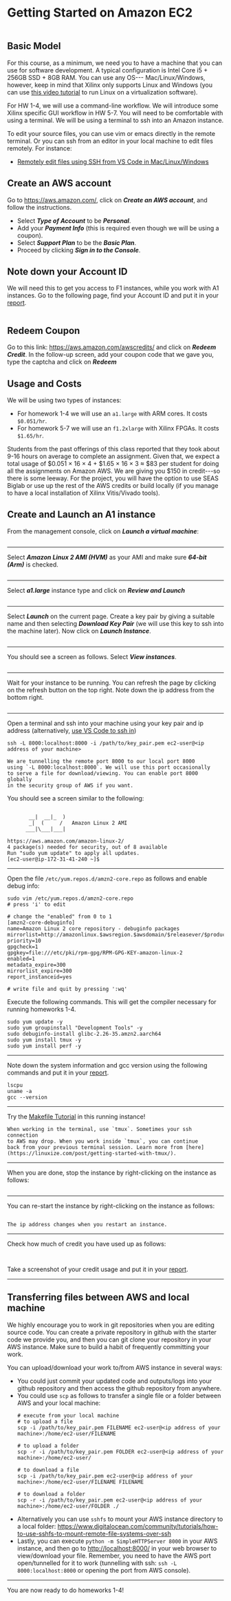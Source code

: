 # Getting Started on Amazon EC2
```{include} ../common/aws_caution.md
```
## Basic Model
For this course, as a minimum, we need you to have a machine
that you can use for software development. A typical configuration
is Intel Core i5 + 256GB SSD + 8GB RAM. You can use any OS---
Mac/Linux/Windows, however, keep in mind that Xilinx only supports
Linux and Windows (you can use [this video tutorial](https://www.youtube.com/watch?v=HaOWfmCAyCE) to run Linux on a virtualization software).

For HW 1-4, we will use a command-line workflow. We will introduce some Xilinx
specific GUI workflow in HW 5-7. You will need to be comfortable with using
a terminal. We will be using a terminal to ssh into an Amazon instance.

To edit your source files, you can use vim or emacs directly in the remote terminal.
Or you can ssh from an editor in your local machine to edit files remotely.
For instance:
- [Remotely edit files using SSH from VS Code in Mac/Linux/Windows](https://medium.com/@christyjacob4/using-vscode-remotely-on-an-ec2-instance-7822c4032cff) 

## Create an AWS account
Go to <https://aws.amazon.com/>, click on ***Create an AWS account***, and follow the instructions.
- Select ***Type of Account*** to be ***Personal***.
- Add your ***Payment Info*** (this is required even though we will be using
a coupon).
- Select ***Support Plan*** to be the ***Basic Plan***.
- Proceed by clicking ***Sign in to the Console***.

## Note down your Account ID
We will need this to get you access to F1 instances, while you work
with A1 instances. Go to the following page, find your Account ID and
put it in your [report](homework_submission).
```{image} images/aws_account_id.png
```

## Redeem Coupon
Go to this link: <https://aws.amazon.com/awscredits/> and click on
***Redeem Credit***. In the follow-up screen, add your coupon code
that we gave you, type the captcha and click on ***Redeem***

## Usage and Costs
We will be using two types of instances:
- For homework 1-4 we will use an `a1.large` with ARM cores.
It costs `$0.051/hr`.
- For homework 5-7 we will use an `f1.2xlarge` with Xilinx FPGAs.
It costs `$1.65/hr`.

Students from the past offerings of this class reported that they took about
9-16 hours on average to complete an assignment. Given that, we expect a total
usage of $\$$$0.051$ $\times$ $16$ $\times$ $4$ $+$ $\$$$1.65$ $\times$ $16$ $\times$ $3$ $\approx$ $\$$$83$ per student for doing all the assignments
on Amazon AWS. We are giving you $\$$$150$ in credit---so there is some leeway.
For the project, you will have the option to use SEAS Biglab or use up the rest of
the AWS credits or build locally (if you manage to have a local installation of
Xilinx Vitis/Vivado tools).

## Create and Launch an A1 instance
From the management console, click on ***Launch a virtual machine***:
```{image} images/launch_a1_1.png
```
---
Select ***Amazon Linux 2 AMI (HVM)*** as your AMI and make sure ***64-bit (Arm)***
is checked.
```{image} images/launch_a1_2.png
```
---
Select ***a1.large*** instance type and click on ***Review and Launch***
```{image} images/launch_a1_3.png
```
---
Select ***Launch*** on the current page. Create a key pair by giving a suitable
name and then selecting ***Download Key Pair*** (we will use this key to
ssh into the machine later). Now click on ***Launch Instance***.
```{image} images/launch_a1_4.png
```
---
You should see a screen as follows. Select ***View instances***.
```{image} images/launch_a1_5.png
```
---
Wait for your instance to be running. You can refresh the page by clicking
on the refresh button on the top right. Note down the ip address from the
bottom right.
```{image} images/launch_a1_6.png
```
---
Open a terminal and ssh into your machine using your key pair and ip
address (alternatively, [use VS Code to ssh in](https://medium.com/@christyjacob4/using-vscode-remotely-on-an-ec2-instance-7822c4032cff))
 ```
 ssh -L 8000:localhost:8000 -i /path/to/key_pair.pem ec2-user@<ip address of your machine>
 ```
 ```{note}
 We are tunnelling the remote port 8000 to our local port 8000
 using `-L 8000:localhost:8000`. We will use this port occasionally
 to serve a file for download/viewing. You can enable port 8000 globally
 in the security group of AWS if you want.
 ```
You should see a screen similar to the following:
```

       __|  __|_  )
       _|  (     /   Amazon Linux 2 AMI
      ___|\___|___|

https://aws.amazon.com/amazon-linux-2/
4 package(s) needed for security, out of 8 available
Run "sudo yum update" to apply all updates.
[ec2-user@ip-172-31-41-240 ~]$
```
---
Open the file `/etc/yum.repos.d/amzn2-core.repo` as follows and
enable debug info:
```Text
sudo vim /etc/yum.repos.d/amzn2-core.repo
# press 'i' to edit

# change the "enabled" from 0 to 1
[amzn2-core-debuginfo]
name=Amazon Linux 2 core repository - debuginfo packages
mirrorlist=http://amazonlinux.$awsregion.$awsdomain/$releasever/$product/$target/debuginfo/$basearch/mirror.list
priority=10
gpgcheck=1
gpgkey=file:///etc/pki/rpm-gpg/RPM-GPG-KEY-amazon-linux-2
enabled=1
metadata_expire=300
mirrorlist_expire=300
report_instanceid=yes

# write file and quit by pressing ':wq'
```
Execute the following commands. This will get the compiler necessary for
running homeworks 1-4.
```
sudo yum update -y
sudo yum groupinstall "Development Tools" -y
sudo debuginfo-install glibc-2.26-35.amzn2.aarch64
sudo yum install tmux -y
sudo yum install perf -y
```

---
Note down the system information and gcc version using the following
commands and put it in your [report](homework_submission).
```Text
lscpu
uname -a
gcc --version
```

---
Try the [Makefile Tutorial](makefile_tutorial) in this running instance!
```{tip}
When working in the terminal, use `tmux`. Sometimes your ssh connection
to AWS may drop. When you work inside `tmux`, you can continue
back from your previous terminal session. Learn more from [here](https://linuxize.com/post/getting-started-with-tmux/).
```

---
When you are done, stop the instance by right-clicking on the instance as follows:
```{image} images/launch_a1_7.png
```

---
You can re-start the instance by right-clicking on the instance as follows:
```{image} images/launch_a1_8.png
```
```{note}
The ip address changes when you restart an instance.
```

---
Check how much of credit you have used up as follows:
```{image} images/launch_a1_9.png
```
```{image} images/launch_a1_10.png
```
Take a screenshot of your credit usage and put it in your [report](homework_submission).

---
## Transferring files between AWS and local machine

We highly encourage you to work in git repositories when you are editing
source code. You can create a private repository in github with
the starter code we provide you, and then you can git clone your repository
in your AWS instance. Make sure to build a habit of frequently committing
your work.

You can upload/download your work to/from AWS instance in several ways:
- You could just commit your updated code and outputs/logs into your
github repository and then access the github repository from anywhere.
- You could use `scp` as follows to transfer a single file or a folder
  between AWS and your local machine:
    ```
    # execute from your local machine
    # to upload a file
    scp -i /path/to/key_pair.pem FILENAME ec2-user@<ip address of your machine>:/home/ec2-user/FILENAME
    
    # to upload a folder
    scp -r -i /path/to/key_pair.pem FOLDER ec2-user@<ip address of your machine>:/home/ec2-user/
    
    # to download a file
    scp -i /path/to/key_pair.pem ec2-user@<ip address of your machine>:/home/ec2-user/FILENAME FILENAME
    
    # to download a folder
    scp -r -i /path/to/key_pair.pem ec2-user@<ip address of your machine>:/home/ec2-user/FOLDER ./
    ```
- Alternatively you can use `sshfs` to mount your AWS instance directory to a local folder: <https://www.digitalocean.com/community/tutorials/how-to-use-sshfs-to-mount-remote-file-systems-over-ssh>
- Lastly, you can execute `python -m SimpleHTTPServer 8000` in your AWS instance,
and then go to <http://localhost:8000/> in your web browser to view/download your
file. Remember, you need to have the AWS port open/tunnelled for it to work (tunnelling with ssh: `ssh -L 8000:localhost:8000` or opening the port from AWS console).

---
You are now ready to do homeworks 1-4!

```{include} ../common/aws_caution.md
```
